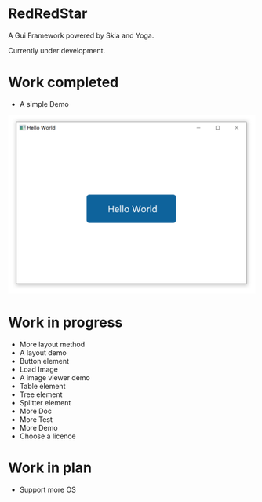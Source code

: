 ﻿# RedRedStar 

A Gui Framework powered by Skia and Yoga. 

Currently under development.

# Work completed

- A simple Demo

![](./Doc/img/helloWorld.png)

# Work in progress

- More layout method
- A layout demo
- Button element
- Load Image
- A image viewer demo
- Table element
- Tree element
- Splitter element
- More Doc
- More Test
- More Demo
- Choose a licence

# Work in plan

- Support more OS
